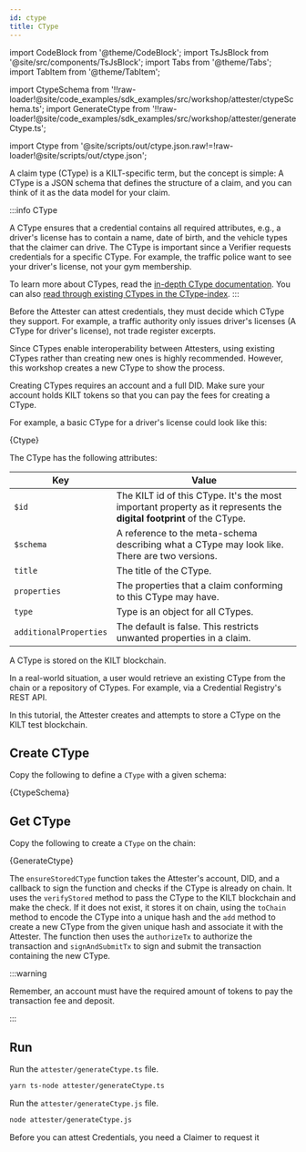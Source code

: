 ```yaml
---
id: ctype
title: CType
---
```


import CodeBlock from '@theme/CodeBlock';
import TsJsBlock from '@site/src/components/TsJsBlock';
import Tabs from '@theme/Tabs';
import TabItem from '@theme/TabItem';

import CtypeSchema from '!!raw-loader!@site/code_examples/sdk_examples/src/workshop/attester/ctypeSchema.ts';
import GenerateCtype from '!!raw-loader!@site/code_examples/sdk_examples/src/workshop/attester/generateCtype.ts';

<!-- Taken from https://github.com/webpack-contrib/raw-loader/issues/91#issuecomment-648830498 -->
import Ctype from '@site/scripts/out/ctype.json.raw!=!raw-loader!@site/scripts/out/ctype.json';

A claim type (CType) is a KILT-specific term, but the concept is simple:
A CType is a JSON schema that defines the structure of a claim, and you can think of it as the data model for your claim.

:::info CType

A CType ensures that a credential contains all required attributes, e.g., a driver's license has to contain a name, date of birth, and the vehicle types that the claimer can drive.
The CType is important since a Verifier requests credentials for a specific CType.
For example, the traffic police want to see your driver's license, not your gym membership.

To learn more about CTypes, read the [in-depth CType documentation](../../../concepts/05_credentials/02_ctypes.md).
You can also [read through existing CTypes in the CType-index](https://github.com/KILTprotocol/ctype-index).
:::

Before the <span className="label-role attester">Attester</span> can attest credentials, they must decide which CType they support.
For example, a traffic authority only issues driver's licenses (A CType for driver's license), not trade register excerpts.

Since CTypes enable interoperability between Attesters, using existing CTypes rather than creating new ones is highly recommended.
However, this workshop creates a new CType to show the process.

Creating CTypes requires an account and a full DID.
Make sure your account holds KILT tokens so that you can pay the fees for creating a CType.

For example, a basic CType for a driver's license could look like this:

<CodeBlock className="language-json">
  {Ctype}
</CodeBlock>

The CType has the following attributes:

| Key          | Value                                                                                                                                                               |
| -------------| ------------------------------------------------------------------------------------------------------------------------------------------------------------------- |
| `$id`        | The KILT id of this CType. It's the most important property as it represents the **digital footprint** of the CType.                                               |
| `$schema`    | A reference to the meta-schema describing what a CType may look like. There are two versions.                                                              |
| `title`      | The title of the CType.                                                                                                                                             |
| `properties` | The properties that a claim conforming to this CType may have.                                                                                                      |
| `type` | Type is an object for all CTypes.                                                                                                  |
| `additionalProperties` | The default is false. This restricts unwanted properties in a claim.                                                                                                      |

A CType is stored on the KILT blockchain.

<!-- TODO: What is a Credential Registry's REST API? -->
In a real-world situation, a user would retrieve an existing CType from the chain or a repository of CTypes.
For example, via a Credential Registry's REST API.

In this tutorial, the <span className="label-role attester">Attester</span> creates and attempts to store a CType on the KILT test blockchain.

## Create CType

Copy the following to define a `CType` with a given schema:

<TsJsBlock fileName="attester/ctypeSchema">
  {CtypeSchema}
</TsJsBlock>

## Get CType

Copy the following to create a `CType` on the chain:

<TsJsBlock fileName="attester/generateCtype">
  {GenerateCtype}
</TsJsBlock>

<!-- TODO: Already exists and code hangs -->
The `ensureStoredCType` function takes the Attester's account, DID, and a callback to sign the function and checks if the CType is already on chain.
It uses the `verifyStored` method to pass the CType to the KILT blockchain and make the check.
If it does not exist, it stores it on chain, using the `toChain` method to encode the CType into a unique hash and the `add` method to create a new CType from the given unique hash and associate it with the Attester.
The function then uses the `authorizeTx` to authorize the transaction and `signAndSubmitTx` to sign and submit the transaction containing the new CType.

:::warning

Remember, an account must have the required amount of tokens to pay the transaction fee and deposit.

:::

## Run

<Tabs groupId="ts-js-choice">
  <TabItem value='ts' label='Typescript' default>

  Run the `attester/generateCtype.ts` file.

  ```bash
  yarn ts-node attester/generateCtype.ts
  ```

  </TabItem>
  <TabItem value='js' label='Javascript' default>

  Run the `attester/generateCtype.js` file.

  ```bash
  node attester/generateCtype.js
  ```

  </TabItem>
</Tabs>

Before you can attest Credentials, you need a <span className="label-role claimer">Claimer</span> to request it

